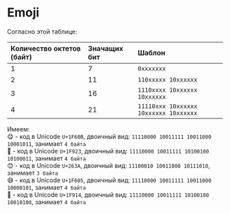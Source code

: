 # Emoji
Согласно этой таблице:

| Количество октетов (байт) | Значащих бит | Шаблон |
|:------------------|:------------------|:---------------------------
| 1 | 7 | `0xxxxxxx` |
| 2 | 11 | `110xxxxx 10xxxxxx` |
| 3 | 16 | `1110xxxx 10xxxxxx 10xxxxxx` |
| 4 | 21 | `11110xxx 10xxxxxx 10xxxxxx 10xxxxxx` |

Имеем:  
😋 - код в Unicode `U+1F60B`, двоичный вид: `11110000 10011111 10011000 10001011`, занимает `4 байта`  
🤣 - код в Unicode `U+1F923`, двоичный вид: `11110000 10011111 10100100 10100011‬`, занимает `4 байта`  
😊 - код в Unicode `U+263A`, двоичный вид: `11100010 10011000 10111010‬`, занимает `3 байта`  
😅 - код в Unicode `U+1F605`, двоичный вид: `11110000 10011111 10011000 10000101`, занимает `4 байта`  
🤔 - код в Unicode `U+1F914`, двоичный вид: `11110000 10011111 10100100 10010100`, занимает `4 байта`  
